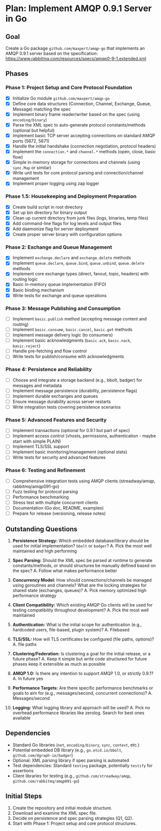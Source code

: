 # Plan: Implement AMQP 0.9.1 Server in Go

## Goal
Create a Go package `github.com/maxpert/amqp-go` that implements an AMQP 0.9.1 server based on the specification: https://www.rabbitmq.com/resources/specs/amqp0-9-1.extended.xml

## Phases

### Phase 1: Project Setup and Core Protocol Foundation
- [x] Initialize Go module `github.com/maxpert/amqp-go`
- [x] Define core data structures (Connection, Channel, Exchange, Queue, Message) matching the spec
- [x] Implement binary frame reader/writer based on the spec (using `encoding/binary`)
- [x] Parse the XML spec to auto-generate protocol constants/methods (optional but helpful)
- [x] Implement basic TCP server accepting connections on standard AMQP ports (5672, 5671)
- [x] Handle the initial handshake (connection negotiation, protocol headers)
- [x] Implement the `connection.*` and `channel.*` methods (open, close, basic flow)
- [x] Simple in-memory storage for connections and channels (using `sync.Map` or similar)
- [x] Write unit tests for core protocol parsing and connection/channel management
- [x] Implement proper logging using zap logger

### Phase 1.5: Housekeeping and Deployment Preparation
- [x] Create build script in root directory
- [x] Set up bin directory for binary output
- [x] Clean up current directory from junk files (logs, binaries, temp files)
- [x] Add command-line flags for log levels and output files
- [x] Add daemonize flag for server deployment
- [x] Create proper server binary with configuration options

### Phase 2: Exchange and Queue Management
- [x] Implement `exchange.declare` and `exchange.delete` methods
- [x] Implement `queue.declare`, `queue.bind`, `queue.unbind`, `queue.delete` methods
- [x] Implement core exchange types (direct, fanout, topic, headers) with routing logic
- [x] Basic in-memory queue implementation (FIFO)
- [x] Basic binding mechanism
- [x] Write tests for exchange and queue operations

### Phase 3: Message Publishing and Consumption
- [ ] Implement `basic.publish` method (accepting message content and routing)
- [ ] Implement `basic.consume`, `basic.cancel`, `basic.get` methods
- [ ] Implement message delivery logic (to consumers)
- [ ] Implement basic acknowledgments (`basic.ack`, `basic.nack`, `basic.reject`)
- [ ] Handle pre-fetching and flow control
- [ ] Write tests for publish/consume with acknowledgments

### Phase 4: Persistence and Reliability
- [ ] Choose and integrate a storage backend (e.g., bbolt, badger) for messages and metadata
- [ ] Implement message persistence (durability, persistence flags)
- [ ] Implement durable exchanges and queues
- [ ] Ensure message durability across server restarts
- [ ] Write integration tests covering persistence scenarios

### Phase 5: Advanced Features and Security
- [ ] Implement transactions (optional for 0.9.1 but part of spec)
- [ ] Implement access control (vhosts, permissions, authentication - maybe start with simple PLAIN)
- [ ] Implement TLS/SSL support
- [ ] Implement basic monitoring/management (optional stats)
- [ ] Write tests for security and advanced features

### Phase 6: Testing and Refinement
- [ ] Comprehensive integration tests using AMQP clients (streadway/amqp, rabbitmq/amqp091-go)
- [ ] Fuzz testing for protocol parsing
- [ ] Performance benchmarking
- [ ] Stress test with multiple concurrent clients
- [ ] Documentation (Go doc, README, examples)
- [ ] Prepare for release (versioning, release notes)

## Outstanding Questions

1.  **Persistence Strategy:** Which embedded database/library should be used for initial implementation? `bbolt` or `badger`?
A. Pick the most well maintained and high performing

2.  **Spec Parsing:** Should the XML spec be parsed at runtime to generate constants/methods, or should structures be manually defined based on the spec?
A. Follow what makes performance better

3.  **Concurrency Model:** How should connections/channels be managed using goroutines and channels? What are the locking strategies for shared state (exchanges, queues)?
A. Pick memory optimized high performance strategy

4.  **Client Compatibility:** Which existing AMQP Go clients will be used for testing compatibility throughout development?
A. Pick the most well maintained

5.  **Authentication:** What is the initial scope for authentication (e.g., hardcoded users, file-based, plugin system)?
A. Filebased

6.  **TLS/SSL:** How will TLS certificates be configured (file paths, options)?
A. file paths

7.  **Clustering/Federation:** Is clustering a goal for the initial release, or a future phase?
A. Keep it simple but write code structured for future phases keep it extensible as much as possible

8.  **AMQP 1.0:** Is there any intention to support AMQP 1.0, or strictly 0.9.1?
A. In future yes

9.  **Performance Targets:** Are there specific performance benchmarks or goals to aim for (e.g., messages/second, concurrent connections)?
A. Messages/second

10. **Logging:** What logging library and approach will be used?
A. Pick no overhead performance libraries like zerolog. Search for best ones available

## Dependencies
- Standard Go libraries (`net`, `encoding/binary`, `sync`, `context`, etc.)
- Potential embedded DB library (e.g., `go.etcd.io/bbolt`, `github.com/dgraph-io/badger`)
- Optional: XML parsing library if spec parsing is automated
- Test dependencies: Standard `testing` package, potentially `testify` for assertions
- Client libraries for testing (e.g., `github.com/streadway/amqp`, `github.com/rabbitmq/amqp091-go`)

## Initial Steps
1.  Create the repository and initial module structure.
2.  Download and examine the XML spec file.
3.  Decide on persistence and spec parsing strategies (Q1, Q2).
4.  Start with Phase 1: Project setup and core protocol structures.